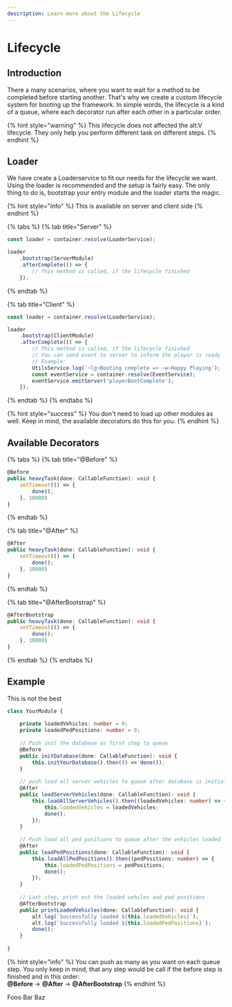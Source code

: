 ```yaml
---
description: Learn more about the Lifecycle
---
```


# Lifecycle

## Introduction

There a many scenarios, where you want to wait for a method to be completed before starting another. That's why we create a custom lifecycle system for booting up the framework. In simple words, the lifecycle is a kind of a queue, where each decorator run after each other in a particular order.

{% hint style="warning" %}
This lifecycle does not affected the alt:V lifecycle. They only help you perform different task on different steps.
{% endhint %}

## Loader

We have create a Loaderservice to fit our needs for the lifecycle we want. Using the loader is recommended and the setup is fairly easy. The only thing to do is, bootstrap your entry module and the loader starts the magic.

{% hint style="info" %}
This is available on server and client side
{% endhint %}

{% tabs %}
{% tab title="Server" %}
```typescript
const loader = container.resolve(LoaderService);

loader
    .bootstrap(ServerModule)
    .afterComplete(() => {
        // This method is called, if the lifecycle finished
    });
```
{% endtab %}

{% tab title="Client" %}
```typescript
const loader = container.resolve(LoaderService);

loader
    .bootstrap(ClientModule)
    .afterComplete(() => {
        // This method is called, if the lifecycle finished
        // You can send event to server to inform the player is ready
        // Example:
        UtilsService.log('~lg~Booting complete => ~w~Happy Playing');
        const eventService = container.resolve(EventService);
        eventService.emitServer('playerBootComplete');
    });
```
{% endtab %}
{% endtabs %}

{% hint style="success" %}
You don't need to load up other modules as well. Keep in mind, the available decorators do this for you.
{% endhint %}

## Available Decorators

{% tabs %}
{% tab title="@Before" %}
```typescript
@Before
public heavyTask(done: CallableFunction): void {
    setTimeout(() => {
        done();
    }, 10000)
}
```
{% endtab %}

{% tab title="@After" %}
```typescript
@After
public heavyTask(done: CallableFunction): void {
    setTimeout(() => {
        done();
    }, 10000)
}
```
{% endtab %}

{% tab title="@AfterBootstrap" %}
```typescript
@AfterBootstrap
public heavyTask(done: CallableFunction): void {
    setTimeout(() => {
        done();
    }, 10000)
}
```
{% endtab %}
{% endtabs %}

## Example

This is not the best 

```typescript
class YourModule {
    
    private loadedVehicles: number = 0;
    private loadedPedPositions: number = 0;
    
    // Push init the database as first step to queue
    @Before
    public initDatabase(done: CallableFunction): void {
        this.initYourDatabase().then(() => done());
    }
    
    // push load all server vehicles to queue after database is initialized
    @After
    public loadServerVehicles(done: CallableFunction): void {
        this.loadAllServerVehicles().then((loadedVehicles: number) => {
            this.loadedVehicles = loadedVehicles;
            done();
        });
    }
    
    // Push load all ped positions to queue after the vehicles loaded
    @After
    public loadPedPositions(done: CallableFunction): void {
        this.loadAllPedPositions().then((pedPositions: number) => {
            this.loadedPedPositions = pedPositions;
            done();
        });
    }
    
    // Last step, print out the loaded vehiles and ped positions
    @AfterBootstrap
    public printLoadedVehicles(done: CallableFunction): void {
        alt.log(`Successfully loaded ${this.loadedVehicles}`);
        alt.log(`Successfully loaded ${this.loadedPedPositions}`);
        done();
    }
    
}
```

{% hint style="info" %}
You can push as many as you want on each queue step. You only keep in mind, that any step would be call if the before step is finished and in this order:   
**@Before** -&gt; **@After** -&gt; **@AfterBootstrap**
{% endhint %}

Fooo Bar Baz
